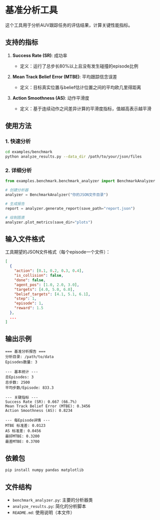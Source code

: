 # 基准分析工具

这个工具用于分析AUV跟踪任务的评估结果，计算关键性能指标。

## 支持的指标

1. **Success Rate (SR)**: 成功率
   - 定义：运行了总步长80%以上且没有发生碰撞的episode比例
   
2. **Mean Track Belief Error (MTBE)**: 平均跟踪信念误差
   - 定义：目标真实位置与belief估计位置之间的平均欧几里得距离
   
3. **Action Smoothness (AS)**: 动作平滑度
   - 定义：基于连续动作之间差异计算的平滑度指标，值越高表示越平滑

## 使用方法

### 1. 快速分析
```bash
cd examples/benchmark
python analyze_results.py --data_dir /path/to/your/json/files
```

### 2. 详细分析
```python
from examples.benchmark.benchmark_analyzer import BenchmarkAnalyzer

# 创建分析器
analyzer = BenchmarkAnalyzer("你的JSON文件目录")

# 生成报告
report = analyzer.generate_report(save_path="report.json")

# 绘制图表
analyzer.plot_metrics(save_dir="plots")
```

## 输入文件格式

工具期望的JSON文件格式（每个episode一个文件）：
```json
[
  {
    "action": [0.1, 0.2, 0.3, 0.4],
    "is_collision": false,
    "done": false,
    "agent_pos": [1.0, 2.0, 3.0],
    "targets": [4.0, 5.0, 6.0],
    "belief_targets": [4.1, 5.1, 6.1],
    "step": 1,
    "episode": 1,
    "reward": 1.5
  },
  ...
]
```

## 输出示例

```
=== 基准分析报告 ===
分析目录: /path/to/data
Episodes数量: 3

--- 基本统计 ---
总Episodes: 3
总步数: 2500
平均步数/Episode: 833.3

--- 关键指标 ---
Success Rate (SR): 0.667 (66.7%)
Mean Track Belief Error (MTBE): 0.3456
Action Smoothness (AS): 0.8234

--- 每Episode详情 ---
MTBE 标准差: 0.0123
AS 标准差: 0.0456
最好MTBE: 0.3200
最差MTBE: 0.3700
```

## 依赖包

```bash
pip install numpy pandas matplotlib
```

## 文件结构

- `benchmark_analyzer.py`: 主要的分析器类
- `analyze_results.py`: 简化的分析脚本
- `README.md`: 使用说明（本文件）
